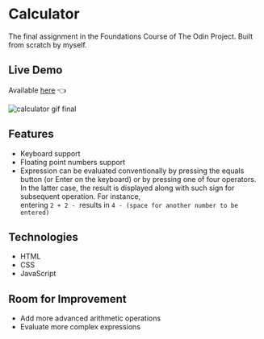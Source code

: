 # Calculator

The final assignment in the Foundations Course of The Odin Project. Built from scratch by myself.

## Live Demo

Available [here](https://wpolitowski.github.io/Calculator/) 👈

![calculator gif final](https://user-images.githubusercontent.com/102621458/200423696-ae3007ac-f569-466c-9203-4f7cec941043.gif)

## Features

- Keyboard support
- Floating point numbers support
- Expression can be evaluated conventionally by pressing the equals button (or Enter on the keyboard) or by pressing one of four operators. In the latter case, the result is displayed along with such sign for subsequent operation. For instance, <br>
entering `2 + 2 -` &nbsp;results in ``4 - (space for another number to be entered)``



## Technologies

- HTML
- CSS
- JavaScript

## Room for Improvement

- Add more advanced arithmetic operations
- Evaluate more complex expressions

